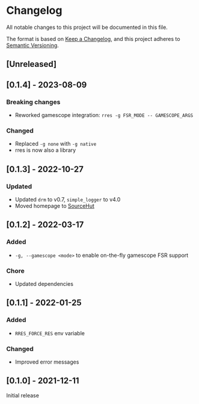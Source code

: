 # Changelog
All notable changes to this project will be documented in this file.

The format is based on [Keep a Changelog](https://keepachangelog.com/en/1.0.0/),
and this project adheres to [Semantic Versioning](https://semver.org/spec/v2.0.0.html).

## [Unreleased]

## [0.1.4] - 2023-08-09

### Breaking changes

* Reworked gamescope integration: `rres -g FSR_MODE -- GAMESCOPE_ARGS`

### Changed

* Replaced `-g none` with `-g native`
* rres is now also a library

## [0.1.3] - 2022-10-27

### Updated

* Updated `drm` to v0.7, `simple_logger` to v4.0
* Moved homepage to [SourceHut](https://sr.ht/~f9/rres)

## [0.1.2] - 2022-03-17

### Added

* `-g, --gamescope <mode>` to enable on-the-fly gamescope FSR support

### Chore

* Updated dependencies

## [0.1.1] - 2022-01-25

### Added

* `RRES_FORCE_RES` env variable

### Changed

* Improved error messages

## [0.1.0] - 2021-12-11

Initial release
